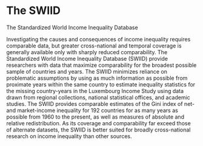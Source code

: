 # The SWIID
The Standardized World Income Inequality Database

Investigating the causes and consequences of income inequality requires comparable data, but greater cross-national and temporal coverage is generally available only with sharply reduced comparability. The Standardized World Income Inequality Database (SWIID) provide researchers with data that maximize comparability for the broadest possible sample of countries and years. The SWIID minimizes reliance on problematic assumptions by using as much information as possible from proximate years within the same country to estimate inequality statistics for the missing country-years in the Luxembourg Income Study using data drawn from regional collections, national statistical offices, and academic studies. The SWIID provides comparable estimates of the Gini index of net- and market-income inequality for 192 countries for as many years as possible from 1960 to the present, as well as measures of absolute and relative redistribution. As its coverage and comparability far exceed those of alternate datasets, the SWIID is better suited for broadly cross-national research on income inequality than other sources.